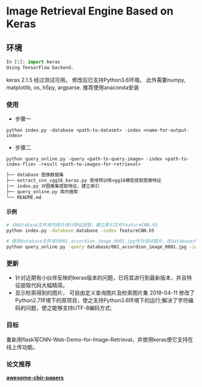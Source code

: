 # Image Retrieval Engine Based on Keras

## 环境

```python
In [1]: import keras
Using TensorFlow backend.
```

keras 2.1.5 经过测试可用。
修改后已支持Python3.6环境。
此外需要numpy, matplotlib, os, h5py, argparse. 推荐使用anaconda安装

### 使用

- 步骤一

`python index.py -database <path-to-dataset> -index <name-for-output-index>`

- 步骤二

`python query_online.py -query <path-to-query-image> -index <path-to-index-flie> -result <path-to-images-for-retrieval>`

```sh
├── database 图像数据集
├── extract_cnn_vgg16_keras.py 使用预训练vgg16模型提取图像特征
|── index.py 对图像集提取特征，建立索引
├── query_online.py 库内搜索
└── README.md
```

#### 示例

```sh
# 对database文件夹内图片进行特征提取，建立索引文件featureCNN.h5
python index.py -database database -index featureCNN.h5

# 使用database文件夹内001_accordion_image_0001.jpg作为测试图片，在database内以featureCNN.h5进行近似图片查找，并显示最近似的3张图片
python query_online.py -query database/001_accordion_image_0001.jpg -index featureCNN.h5 -result database
```


### 更新

- 针对近期有小伙伴反映的keras版本的问题，已将其进行到最新版本，并且特征提取代码大幅精简。
- 显示检索得到的图片， 可自由定义查询图片及检索图片集
2018-04-11 修改了Python2.7环境下的原项目，使之支持Python3.6环境下的运行;解决了字符编码的问题，使之能够支持UTF-8编码方式;

### 目标

重新用flask写CNN-Web-Demo-for-Image-Retrieval，并使用keras使它支持在线上传功能。

### 论文推荐

[**awesome-cbir-papers**](https://github.com/willard-yuan/awesome-cbir-papers)

